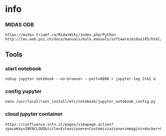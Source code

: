# info

### MIDAS ODB

    https://midas.triumf.ca/MidasWiki/index.php/Python
    http://lmu.web.psi.ch/docu/manuals/bulk_manuals/software/midas195/html/ODB_Structure.html#ODB_System_Tree


## Tools

### start notebook

    nohup jupyter notebook --no-browser --port=8888 > jupyter.log 2>&1 &

### config yupyter

    nano /usr/local/root_install/etc/notebook/jupyter_notebook_config.py

### cloud jupyter container

    https://confluence.infn.it/pages/viewpage.action?spaceKey=INFNCLOUD&title=Estenzione+e+Customizzazione+immagini+docker+CYGNO
